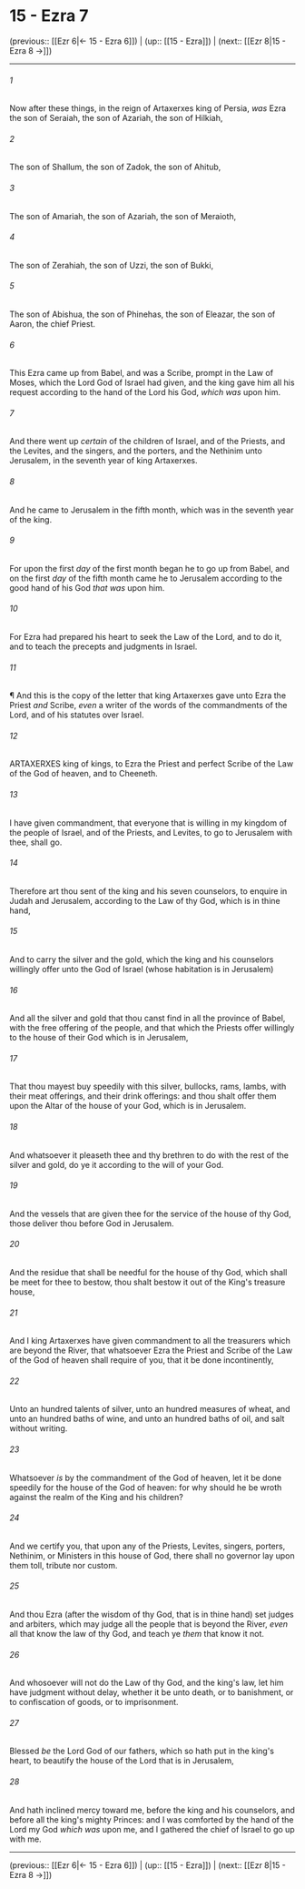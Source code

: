 # 15 - Ezra 7

(previous:: [[Ezr 6|← 15 - Ezra 6]]) | (up:: [[15 - Ezra]]) | (next:: [[Ezr 8|15 - Ezra 8 →]])

***


###### 1 
Now after these things, in the reign of Artaxerxes king of Persia, _was_ Ezra the son of Seraiah, the son of Azariah, the son of Hilkiah, 

###### 2 
The son of Shallum, the son of Zadok, the son of Ahitub, 

###### 3 
The son of Amariah, the son of Azariah, the son of Meraioth, 

###### 4 
The son of Zerahiah, the son of Uzzi, the son of Bukki, 

###### 5 
The son of Abishua, the son of Phinehas, the son of Eleazar, the son of Aaron, the chief Priest. 

###### 6 
This Ezra came up from Babel, and was a Scribe, prompt in the Law of Moses, which the Lord God of Israel had given, and the king gave him all his request according to the hand of the Lord his God, _which was_ upon him. 

###### 7 
And there went up _certain_ of the children of Israel, and of the Priests, and the Levites, and the singers, and the porters, and the Nethinim unto Jerusalem, in the seventh year of king Artaxerxes. 

###### 8 
And he came to Jerusalem in the fifth month, which was in the seventh year of the king. 

###### 9 
For upon the first _day_ of the first month began he to go up from Babel, and on the first _day_ of the fifth month came he to Jerusalem according to the good hand of his God _that was_ upon him. 

###### 10 
For Ezra had prepared his heart to seek the Law of the Lord, and to do it, and to teach the precepts and judgments in Israel. 

###### 11 
¶ And this is the copy of the letter that king Artaxerxes gave unto Ezra the Priest _and_ Scribe, _even_ a writer of the words of the commandments of the Lord, and of his statutes over Israel. 

###### 12 
ARTAXERXES king of kings, to Ezra the Priest and perfect Scribe of the Law of the God of heaven, and to Cheeneth. 

###### 13 
I have given commandment, that everyone that is willing in my kingdom of the people of Israel, and of the Priests, and Levites, to go to Jerusalem with thee, shall go. 

###### 14 
Therefore art thou sent of the king and his seven counselors, to enquire in Judah and Jerusalem, according to the Law of thy God, which is in thine hand, 

###### 15 
And to carry the silver and the gold, which the king and his counselors willingly offer unto the God of Israel (whose habitation is in Jerusalem) 

###### 16 
And all the silver and gold that thou canst find in all the province of Babel, with the free offering of the people, and that which the Priests offer willingly to the house of their God which is in Jerusalem, 

###### 17 
That thou mayest buy speedily with this silver, bullocks, rams, lambs, with their meat offerings, and their drink offerings: and thou shalt offer them upon the Altar of the house of your God, which is in Jerusalem. 

###### 18 
And whatsoever it pleaseth thee and thy brethren to do with the rest of the silver and gold, do ye it according to the will of your God. 

###### 19 
And the vessels that are given thee for the service of the house of thy God, those deliver thou before God in Jerusalem. 

###### 20 
And the residue that shall be needful for the house of thy God, which shall be meet for thee to bestow, thou shalt bestow it out of the King's treasure house, 

###### 21 
And I king Artaxerxes have given commandment to all the treasurers which are beyond the River, that whatsoever Ezra the Priest and Scribe of the Law of the God of heaven shall require of you, that it be done incontinently, 

###### 22 
Unto an hundred talents of silver, unto an hundred measures of wheat, and unto an hundred baths of wine, and unto an hundred baths of oil, and salt without writing. 

###### 23 
Whatsoever _is_ by the commandment of the God of heaven, let it be done speedily for the house of the God of heaven: for why should he be wroth against the realm of the King and his children? 

###### 24 
And we certify you, that upon any of the Priests, Levites, singers, porters, Nethinim, or Ministers in this house of God, there shall no governor lay upon them toll, tribute nor custom. 

###### 25 
And thou Ezra (after the wisdom of thy God, that is in thine hand) set judges and arbiters, which may judge all the people that is beyond the River, _even_ all that know the law of thy God, and teach ye _them_ that know it not. 

###### 26 
And whosoever will not do the Law of thy God, and the king's law, let him have judgment without delay, whether it be unto death, or to banishment, or to confiscation of goods, or to imprisonment. 

###### 27 
Blessed _be_ the Lord God of our fathers, which so hath put in the king's heart, to beautify the house of the Lord that is in Jerusalem, 

###### 28 
And hath inclined mercy toward me, before the king and his counselors, and before all the king's mighty Princes: and I was comforted by the hand of the Lord my God _which was_ upon me, and I gathered the chief of Israel to go up with me.

***

(previous:: [[Ezr 6|← 15 - Ezra 6]]) | (up:: [[15 - Ezra]]) | (next:: [[Ezr 8|15 - Ezra 8 →]])
